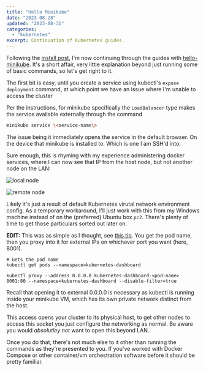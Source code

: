 ```yaml
---
title: "Hello Minikube"
date: "2023-08-28"
updated: "2023-08-31"
categories: 
  - "kubernetes"
excerpt: Continuation of Kubernetes guides.
---
```


<script>
  import Info from '$lib/components/Info.svelte'
</script>

Following the [install post](/blog/kubernetes-install), I'm now continuing through the guides with [hello-minikube](https://kubernetes.io/docs/tutorials/hello-minikube/). It's a short affair, very little explanation beyond just running some of basic commands, so let's get right to it.

The first bit is easy, until you create a service using kubectl's `expose deployment` command, at which point we have an issue where I'm unable to access the cluster 

Per the instructions, for minikube specifically the `LoadBalancer` type makes the service available externally through the command


```bash
minikube service \<service-name\>
```
The issue being it immediately opens the service in the default browser. On the device that minikube is installed to. Which is one I am SSH'd into.

Sure enough, this is rhyming with my experience administering docker services, where I can now see that IP from the host node, but not another node on the LAN:

![local node](/images/hello-minikube-1.png)

![remote node](/images/hello-minikube-2.png)

Likely it's just a result of default Kubernetes virutal network environment config. As a temporary workaround, I'll just work with this from my Windows machine instead of on the (preferred) Ubuntu box `pc2`. There's plenty of time to get those particulars sorted out later on.

<Info>

**EDIT:** This was as simple as I thought, see [this tip](http://blog.data-alchemy.org/tips/remote-minikube/). You get the pod name, then you proxy into it for external IPs on whichever port you want (here, 8001).

```
# Gets the pod name
kubectl get pods --namespace=kubernetes-dashboard

kubectl proxy --address 0.0.0.0 kubernetes-dashboard-<pod-name> 8001:80 --namespace=kubernetes-dashboard --disable-filter=true
```

Recall that opening it to external 0.0.0.0 is necessary as kubectl is running inside your minikube VM, which has its own private network distinct from the host. 

This access opens your cluster to its physical host, to get other nodes to access this socket you just configure the networking as normal. Be aware you would _absolutley not_ want to open this beyond LAN.
</Info>

Once you do that, there's not much else to it other than running the commands as they're presented to you. If you've worked with Docker Compose or other container/vm orchestration software before it should be pretty familiar. 